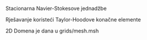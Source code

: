 Stacionarna Navier-Stokesove jednadžbe

Rješavanje koristeći Taylor-Hoodove konačne elemente

2D Domena je dana u grids/mesh.msh
